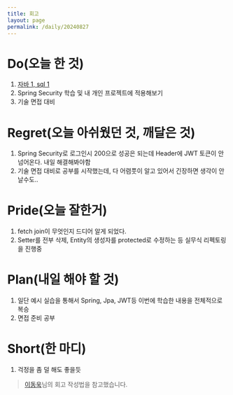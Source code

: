 ```yaml
---
title: 회고
layout: page
permalink: /daily/20240827
---
```


# Do(오늘 한 것)
1. [자바 1, sql 1](https://github.com/Rlackdals981010/javacode/tree/main/%ED%94%84%EB%A1%9C%EA%B7%B8%EB%9E%98%EB%A8%B8%EC%8A%A4/2/87946.%E2%80%85%ED%94%BC%EB%A1%9C%EB%8F%84)
2. Spring Security 학습 및 내 개인 프로젝트에 적용해보기
3. 기술 면접 대비

# Regret(오늘 아쉬웠던 것, 깨달은 것)
1. Spring Security로 로그인시 200으로 성공은 되는데 Header에 JWT 토큰이 안넘어온다. 내일 해결해봐야함
2. 기술 면접 대비로 공부를 시작했는데, 다 어렴풋이 알고 있어서 긴장하면 생각이 안날수도..

# Pride(오늘 잘한거)
1. fetch join이 무엇인지 드디어 알게 되었다.
2. Setter를 전부 삭제, Entity의 생성자를 protected로 수정하는 등 실무식 리펙토링을 진행중

# Plan(내일 해야 할 것)
1. 일단 예시 실습을 통해서 Spring, Jpa, JWT등 이번에 학습한 내용을 전체적으로 복승
2. 면접 준비 공부 

# Short(한 마디)
1. 걱정을 좀 덜 해도 좋을듯

> [이동욱](https://dongwooklee96.github.io/)님의 회고 작성법을 참고했습니다.